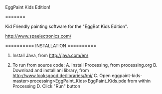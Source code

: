 EggPaint Kids Edition!

=======

Kid Friendly painting software for the "EggBot Kids Edition".

http://www.spaelectronics.com/


==========  INSTALLATION  ==========  

1. Install Java, from http://java.com/en/


2. To run from source code: 
	A. Install Processing, from 
		processing.org 
	B. Download and install ani library, from 
		http://www.looksgood.de/libraries/Ani/
	C. Open eggpaint-kids-master>processing>EggPaint_Kids>EggPaint_Kids.pde
		from within Processing
	D. Click "Run" button
